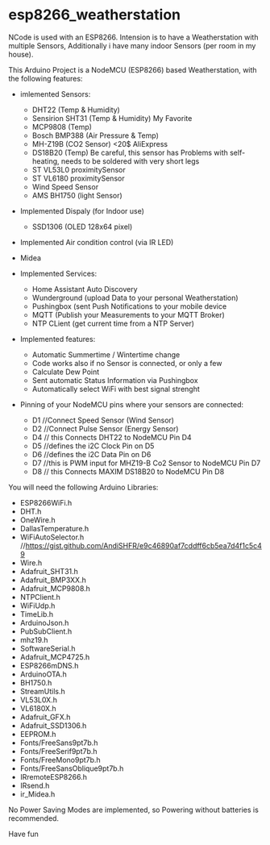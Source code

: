 # esp8266_weatherstation
NCode is used with an ESP8266.
Intension is to have a Weatherstation with multiple Sensors, 
Additionally i have many indoor Sensors (per room in my house).


This Arduino Project is a NodeMCU (ESP8266) based Weatherstation, with the following features:


- imlemented Sensors:
  - DHT22 (Temp & Humidity)
  - Sensirion SHT31 (Temp & Humidity) My Favorite
  - MCP9808 (Temp)
  - Bosch BMP388 (Air Pressure & Temp)
  - MH-Z19B (CO2 Sensor) <20$ AliExpress
  - DS18B20 (Temp) Be careful, this sensor has Problems with self-heating, needs to be soldered with very short legs
  - ST VL53L0 proximitySensor
  - ST VL6180 proximitySensor
  - Wind Speed Sensor
  - AMS BH1750 (light Sensor)

 
- Implemented Dispaly (for Indoor use)
  -   SSD1306 (OLED 128x64 pixel)

 
-   Implemented Air condition control (via IR LED)
  - Midea

  
- Implemented Services:
  - Home Assistant Auto Discovery
  - Wunderground (upload Data to your personal Weatherstation)
  - Pushingbox (sent Push Notifications to your mobile device
  - MQTT (Publish your Measurements to your MQTT Broker)
  - NTP CLient (get current time from a NTP Server)

  
- Implemented features:
  - Automatic Summertime / Wintertime change
  - Code works also if no Sensor is connected, or only a few
  - Calculate Dew Point
  - Sent automatic Status Information via Pushingbox
  - Automatically select WiFi with best signal strenght

    
- Pinning of your NodeMCU pins where your sensors are connected:
  - D1    //Connect Speed Sensor (Wind Sensor)
  - D2    //Connect Pulse Sensor (Energy Sensor)
  - D4    // this Connects DHT22 to NodeMCU Pin D4
  - D5    //defines the i2C Clock Pin on D5
  - D6    //defines the i2C Data Pin on D6
  - D7    //this is PWM input for MHZ19-B Co2 Sensor to NodeMCU Pin D7
  - D8    // this Connects MAXIM DS18B20 to NodeMCU Pin D8

    
You will need the following Arduino Libraries:
- ESP8266WiFi.h
- DHT.h
- OneWire.h
- DallasTemperature.h
- WiFiAutoSelector.h //https://gist.github.com/AndiSHFR/e9c46890af7cddff6cb5ea7d4f1c5c49
- Wire.h
- Adafruit_SHT31.h
- Adafruit_BMP3XX.h
- Adafruit_MCP9808.h
- NTPClient.h
- WiFiUdp.h
- TimeLib.h
- ArduinoJson.h
- PubSubClient.h
- mhz19.h
- SoftwareSerial.h
- Adafruit_MCP4725.h
- ESP8266mDNS.h
- ArduinoOTA.h
- BH1750.h
- StreamUtils.h
- VL53L0X.h
- VL6180X.h
- Adafruit_GFX.h
- Adafruit_SSD1306.h
- EEPROM.h
- Fonts/FreeSans9pt7b.h
- Fonts/FreeSerif9pt7b.h
- Fonts/FreeMono9pt7b.h
- Fonts/FreeSansOblique9pt7b.h
- IRremoteESP8266.h
- IRsend.h
- ir_Midea.h


No Power Saving Modes are implemented, so Powering without batteries is recommended.

Have fun
